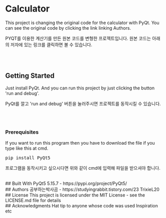 # Calculator
This project is changing the original code for the calculator with PyQt.
You can see the original code by clicking the link linking Authors.

PYQT를 이용한 계산기를 만든 원본 코드를 변형한 프로젝트입니다.
원본 코드는 아래의 저자에 있는 링크를 클릭하면 볼 수 있습니다.

<br><br>
## Getting Started
Just install PyQt. And you can run this project by just clicking the button 'run and debug'.

PyQt를 깔고 'run and debug' 버튼을 눌러주시면 프로젝트를 동작시킬 수 있습니다.

<br><br>
### Prerequisites
If you want to run this program then you have to download the file if you type like this at cmd.
<pre>pip install PyQt5</pre>

프로그램을 동작시키고 싶으시다면 위와 같이 cmd에 입력해 파일을 받으셔야 합니다.

<br>
## Built With
PyQt5 5.15.7 - https://pypi.org/project/PyQt5/

<br>
## Authors
공부하는박사곰 - https://studyingrabbit.tistory.com/23
TrixieL20

<br>
## License
This project is licensed under the MIT License - see the LICENSE.md file for details

<br>
## Acknowledgments
Hat tip to anyone whose code was used
Inspiration
etc
